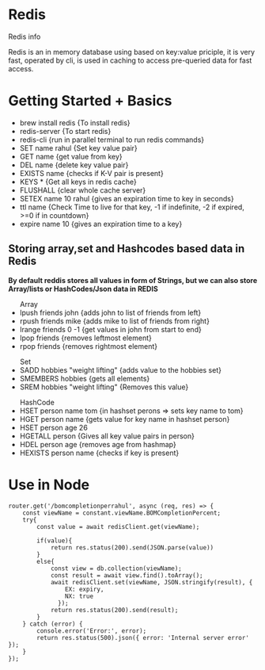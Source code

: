# Redis
Redis info

Redis is an in memory database using based on key:value priciple, it is very fast, operated by cli, is used in caching to access pre-queried data for fast access.

<h1>Getting Started + Basics</h1>

<ul>
  <li>brew install redis {To install redis}</li>
  <li>redis-server {To start redis}</li>
  <li>redis-cli {run in parallel terminal to run redis commands}</li>
  <li>SET name rahul {Set key value pair}</li>
  <li>GET name {get value from key}</li>
  <li>DEL name {delete key value pair}</li>
  <li>EXISTS name {checks if K-V pair is present}</li>
  <li>KEYS * {Get all keys in redis cache}</li>
  <li>FLUSHALL {clear whole cache server}</li>
  <li>SETEX name 10 rahul {gives an expiration time to key in seconds}</li>
  <li>ttl name {Check Time to live for that key, -1 if indefinite, -2 if expired, >=0 if in countdown}</li>
  <li>expire name 10 {gives an expiration time to a key}</li>
</ul>

<h2>Storing array,set and Hashcodes based data in Redis</h2>

**By default reddis stores all values in form of Strings, but we can also store Array/lists or HashCodes/Json data in REDIS**

<ul>
  Array
  <li>lpush friends john {adds john to list of friends from left}</li>
  <li>rpush friends mike {adds mike to list of friends from right}</li>
  <li>lrange friends 0 -1 {get values in john from start to end}</li>
  <li>lpop friends {removes leftmost element}</li>
  <li>rpop friends {removes rightmost element}</li>
</ul>

<ul>
  Set
  <li>SADD hobbies "weight lifting" {adds value to the hobbies set}</li>
  <li>SMEMBERS hobbies {gets all elements}</li>
  <li>SREM hobbies "weight lifting" {Removes this value}</li>
</ul>

<ul>
  HashCode
  <li>HSET person name tom {in hashset perons => sets key name to tom}</li>
  <li>HGET person name {gets value for key name in hashset person}</li>
  <li>HSET person age 26</li>
  <li>HGETALL person {Gives all key value pairs in person}</li>
  <li>HDEL person age {removes age from hashmap}</li>
  <li>HEXISTS person name {checks if key is present}</li>
</ul>

<h1>Use in Node</h1>

```
router.get('/bomcompletionperrahul', async (req, res) => {
    const viewName = constant.viewName.BOMCompletionPercent;
    try{
        const value = await redisClient.get(viewName);
        
        if(value){
            return res.status(200).send(JSON.parse(value))
        }
        else{
            const view = db.collection(viewName);
            const result = await view.find().toArray();
            await redisClient.set(viewName, JSON.stringify(result), {
                EX: expiry,
                NX: true 
              });
            return res.status(200).send(result);
        }
    } catch (error) {
        console.error('Error:', error);
        return res.status(500).json({ error: 'Internal server error' });
    }
});
```
